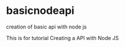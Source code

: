 # basicnodeapi
creation of basic api with node js


This is for tutorial Creating a API with Node JS
